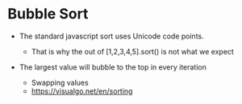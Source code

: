 # Bubble Sort

* The standard javascript sort uses Unicode code points.
    * That is why the out of [1,2,3,4,5].sort() is not what we expect

* The largest value will bubble to the top in every iteration 
    * Swapping values 
    * https://visualgo.net/en/sorting